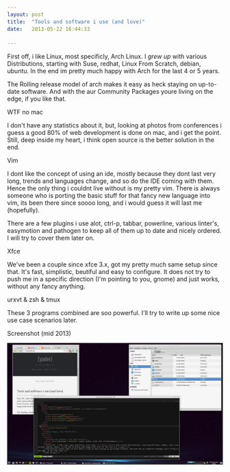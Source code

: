 ```yaml
---
layout: post
title:  "Tools and software i use (and love)"
date:   2013-05-22 16:44:33

---
```

First off, i like Linux, most specificly, Arch Linux. I <em>grew up</em> with various Distributions, starting with Suse, redhat, Linux From Scratch, debian, ubuntu. In the end im pretty much happy with Arch for the last 4 or 5 years.

The Rolling release model of arch makes it easy as heck staying on up-to-date software. And with the aur Community Packages youre living on the edge, if you like that.

WTF no mac

I don't have any statistics about it, but, looking at photos from conferences i guess a good 80% of web development is done on mac, and i get the point. Still, deep inside my heart, i think open source is the better solution in the end.

Vim

I dont like the concept of using an ide, mostly because they dont last very long, trends and languages change, and so do the IDE coming with them. Hence the only thing i couldnt live without is my pretty vim. There is always someone who is porting the basic stuff for that fancy new language into vim, its been there since soooo long, and i would guess it will last me (hopefully).

There are a few plugins i use alot, ctrl-p, tabbar, powerline, various linter's, easymotion and pathogen to keep all of them up to date and nicely ordered. I will try to cover them later on.

Xfce

We've been a couple since xfce 3.x, got my pretty much same setup since that. It's fast, simplistic, beutiful and easy to configure. It does not try to push me in a specific direction (I'm pointing to you, gnome) and just works, without any fancy anything.

urxvt & zsh & tmux

These 3 programs combined are soo powerful. I'll try to write up some nice use case scenarios later.

Screenshot (mid 2013)

[![Destop Screenshop mid 2013](/media/desk_210513-thumb.jpg "Logo Title Text 1")](/media/desk_210513.png)
